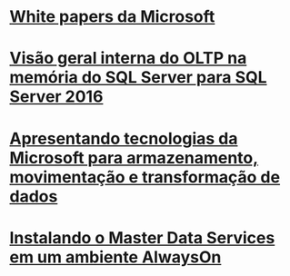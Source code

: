 # [White papers da Microsoft](microsoft-white-papers.md)
# [Visão geral interna do OLTP na memória do SQL Server para SQL Server 2016](sql-server-in-memory-oltp-internals-for-sql-server-2016.md)
# [Apresentando tecnologias da Microsoft para armazenamento, movimentação e transformação de dados](introducing-microsoft-technologies-for-data-storage-movement-and-transformation.md)
# [Instalando o Master Data Services em um ambiente AlwaysOn](installing-master-data-services-in-an-alwayson-environment.md)
